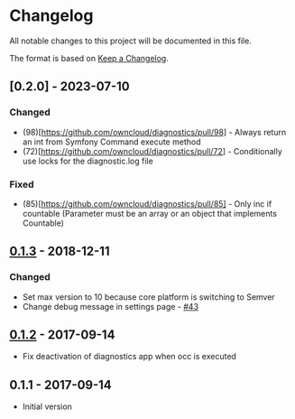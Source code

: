 # Changelog

All notable changes to this project will be documented in this file.

The format is based on [Keep a Changelog](http://keepachangelog.com/en/1.0.0/).

## [0.2.0] - 2023-07-10

### Changed

- (98)[https://github.com/owncloud/diagnostics/pull/98] - Always return an int from Symfony Command execute method
- (72)[https://github.com/owncloud/diagnostics/pull/72] - Conditionally use locks for the diagnostic.log file

### Fixed
- (85)[https://github.com/owncloud/diagnostics/pull/85] - Only inc if countable (Parameter must be an array or an object that implements Countable)

## [0.1.3] - 2018-12-11

### Changed

- Set max version to 10 because core platform is switching to Semver
- Change debug message in settings page - [#43](https://github.com/owncloud/diagnostics/issues/43)

## [0.1.2] - 2017-09-14

 - Fix deactivation of diagnostics app when occ is executed

## 0.1.1 - 2017-09-14

 - Initial version

[Unreleased]: https://github.com/owncloud/diagnostics/compare/v0.1.3...master
[0.1.3]: https://github.com/owncloud/diagnostics/compare/v0.1.2...v0.1.3
[0.1.2]: https://github.com/owncloud/diagnostics/compare/v0.1.1...v0.1.2

